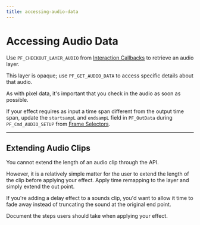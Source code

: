 ```yaml
---
title: accessing-audio-data
---
```

# Accessing Audio Data

Use `PF_CHECKOUT_LAYER_AUDIO` from [Interaction Callbacks](../../effect-details/interaction-callback-functions) to retrieve an audio layer.

This layer is opaque; use `PF_GET_AUDIO_DATA` to access specific details about that audio.

As with pixel data, it's important that you check in the audio as soon as possible.

If your effect requires as input a time span different from the output time span, update the `startsampL` and `endsampL` field in `PF_OutData` during `PF_Cmd_AUDIO_SETUP` from [Frame Selectors](../../effect-basics/command-selectors#frame-selectors).

---

## Extending Audio Clips

You cannot extend the length of an audio clip through the API.

However, it is a relatively simple matter for the user to extend the length of the clip before applying your effect. Apply time remapping to the layer and simply extend the out point.

If you're adding a delay effect to a sounds clip, you'd want to allow it time to fade away instead of truncating the sound at the original end point.

Document the steps users should take when applying your effect.
